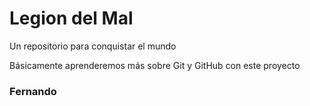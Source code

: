# Legion del Mal
Un repositorio para conquistar el mundo

Básicamente aprenderemos más sobre Git y GitHub con este proyecto


### Fernando